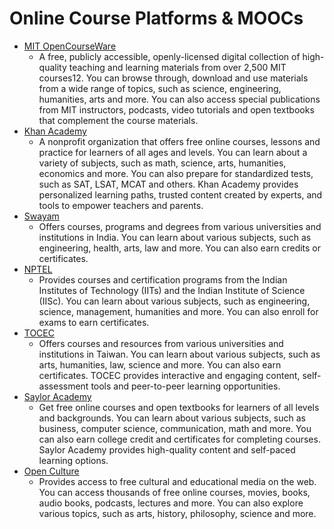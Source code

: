 # Online Course Platforms & MOOCs

- [MIT OpenCourseWare](https://ocw.mit.edu/index.htm)
    - A free, publicly accessible, openly-licensed digital collection of high-quality teaching and learning materials from over 2,500 MIT courses12. You can browse through, download and use materials from a wide range of topics, such as science, engineering, humanities, arts and more. You can also access special publications from MIT instructors, podcasts, video tutorials and open textbooks that complement the course materials.
- [Khan Academy](https://www.khanacademy.org/)
    - A nonprofit organization that offers free online courses, lessons and practice for learners of all ages and levels. You can learn about a variety of subjects, such as math, science, arts, humanities, economics and more. You can also prepare for standardized tests, such as SAT, LSAT, MCAT and others. Khan Academy provides personalized learning paths, trusted content created by experts, and tools to empower teachers and parents.
- [Swayam](https://swayam.gov.in/)
    - Offers courses, programs and degrees from various universities and institutions in India. You can learn about various subjects, such as engineering, health, arts, law and more. You can also earn credits or certificates.
- [NPTEL](https://nptel.ac.in/)
    - Provides courses and certification programs from the Indian Institutes of Technology (IITs) and the Indian Institute of Science (IISc). You can learn about various subjects, such as engineering, science, management, humanities and more. You can also enroll for exams to earn certificates.
- [TOCEC](https://www.tocec.org.tw/web/index.jsp)
    - Offers courses and resources from various universities and institutions in Taiwan. You can learn about various subjects, such as arts, humanities, law, science and more. You can also earn certificates. TOCEC provides interactive and engaging content, self-assessment tools and peer-to-peer learning opportunities.
- [Saylor Academy](https://www.saylor.org/)
    - Get free online courses and open textbooks for learners of all levels and backgrounds. You can learn about various subjects, such as business, computer science, communication, math and more. You can also earn college credit and certificates for completing courses. Saylor Academy provides high-quality content and self-paced learning options.
- [Open Culture](https://www.openculture.com/freeonlinecourses)
    - Provides access to free cultural and educational media on the web. You can access thousands of free online courses, movies, books, audio books, podcasts, lectures and more. You can also explore various topics, such as arts, history, philosophy, science and more.
